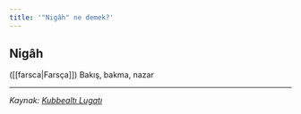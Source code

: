 ```yaml
---
title: '"Nigâh" ne demek?'
---
```


## Nigâh
([[farsca|Farsça]]) Bakış, bakma, nazar

---
*Kaynak: [Kubbealtı Lugatı](https://www.lugatim.com/s/nigah)*